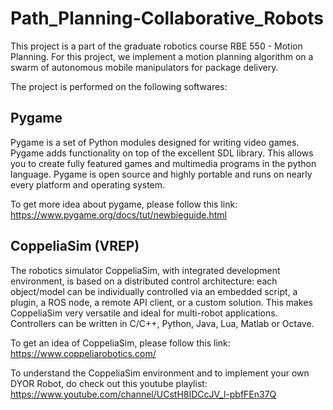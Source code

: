 # Path_Planning-Collaborative_Robots

This project is a part of the graduate robotics course RBE 550 - Motion Planning. For this project, we implement a motion planning algorithm on a swarm of autonomous mobile manipulators for package delivery.

The project is performed on the following softwares:

## Pygame
Pygame is a set of Python modules designed for writing video games. Pygame adds functionality on top of the excellent SDL library. This allows you to create fully featured games and multimedia programs in the python language. Pygame is open source and highly portable and runs on nearly every platform and operating system.

To get more idea about pygame, please follow this link: https://www.pygame.org/docs/tut/newbieguide.html

## CoppeliaSim (VREP)
The robotics simulator CoppeliaSim, with integrated development environment, is based on a distributed control architecture: each object/model can be individually controlled via an embedded script, a plugin, a ROS node, a remote API client, or a custom solution. This makes CoppeliaSim very versatile and ideal for multi-robot applications. Controllers can be written in C/C++, Python, Java, Lua, Matlab or Octave.

To get an idea of CoppeliaSim, please follow this link: https://www.coppeliarobotics.com/

To understand the CoppeliaSim environment and to implement your own DYOR Robot, do check out this youtube playlist: https://www.youtube.com/channel/UCstH8IDCcJV_l-pbfFEn37Q
